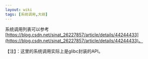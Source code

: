 ```yaml
---
layout: wiki
tags: [系统调用,大纲]
---
```


系统调用列表可以参考[https://blog.csdn.net/sinat_26227857/article/details/44244433](https://blog.csdn.net/sinat_26227857/article/details/44244433)。

【注】：这里的系统调用实际上是glibc封装的API。